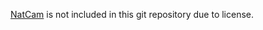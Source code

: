 [NatCam](https://www.assetstore.unity3d.com/en/#!/content/52154) is not included in this git repository due to license.
